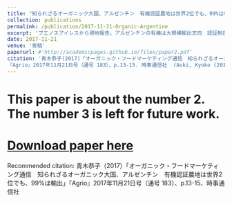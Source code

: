 ```yaml
---
title: "知られざるオーガニック大国、アルゼンチン　有機認証農地は世界2位でも、99%は輸出　(Organic for Export : Organic production and market in Argentine"
collection: publications
permalink: /publication/2017-11-21-Organic-Argentine
excerpt: 'ブエノスアイレスから現地報告。アルゼンチンの有機は大規模輸出志向　認証制度も早くから整っていた。生産の状況と、徐々に広がりつつある国内マーケット、生産者による有機SPA（製造小売）型の新しいビジネスモデルで伸びるタジョ・ベルデ。アルゼンチンのオーガニックの現状について、関係者の取材をもとに報告。'
date: 2017-11-21
venue: '寄稿'
paperurl: #'http://academicpages.github.io/files/paper2.pdf'
citation: '青木恭子(2017)「オーガニック・フードマーケティング通信　知られざるオーガニック大国、アルゼンチン　有機認証農地は世界2位でも、99%は輸出」
『Agrio』2017年11月21日号（通号 183）、p.13-15. 時事通信社  (Aoki, Kyoko (2017). &quot; Organic for Export: Organic production and market in Argentine.&quot; <i>Agrio</i>. Nov 21(183), p.13-15. Jiji Press.).'
---
```

# This paper is about the number 2. The number 3 is left for future work.

# [Download paper here](http://academicpages.github.io/files/paper2.pdf)

Recommended citation: 青木恭子（2017）「オーガニック・フードマーケティング通信　知られざるオーガニック大国、アルゼンチン　有機認証農地は世界2位でも、99%は輸出」『Agrio』2017年11月21日号（通号 183）、p.13-15、時事通信社
